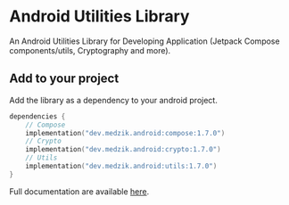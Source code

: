# Android Utilities Library

An Android Utilities Library for Developing Application (Jetpack Compose components/utils, Cryptography and more).

## Add to your project

Add the library as a dependency to your android project.

```kotlin
dependencies {
    // Compose
    implementation("dev.medzik.android:compose:1.7.0")
    // Crypto
    implementation("dev.medzik.android:crypto:1.7.0")
    // Utils
    implementation("dev.medzik.android:utils:1.7.0")
}
```

Full documentation are available [here](https://android.medzik.dev).

